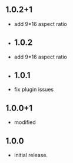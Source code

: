 ## 1.0.2+1

* add 9*16 aspect ratio

* ## 1.0.2

* add 9*16 aspect ratio

* ## 1.0.1

* fix plugin issues

## 1.0.0+1

* modified

## 1.0.0

* initial release.